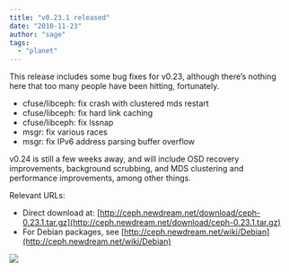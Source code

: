 ```yaml
---
title: "v0.23.1 released"
date: "2010-11-23"
author: "sage"
tags: 
  - "planet"
---
```


This release includes some bug fixes for v0.23, although there’s nothing here that too many people have been hitting, fortunately.

- cfuse/libceph: fix crash with clustered mds restart
- cfuse/libceph: fix hard link caching
- cfuse/libceph: fix lssnap
- msgr: fix various races
- msgr: fix IPv6 address parsing buffer overflow

v0.24 is still a few weeks away, and will include OSD recovery improvements, background scrubbing, and MDS clustering and performance improvements, among other things.

Relevant URLs:

- Direct download at: [http://ceph.newdream.net/download/ceph-0.23.1.tar.gz](http://ceph.newdream.net/download/ceph-0.23.1.tar.gz)
- For Debian packages, see [http://ceph.newdream.net/wiki/Debian](http://ceph.newdream.net/wiki/Debian)

![](http://track.hubspot.com/__ptq.gif?a=268973&k=14&bu=http://ceph.com&r=http://ceph.com/releases/v0-23-1-released/&bvt=rss&p=wordpress)
